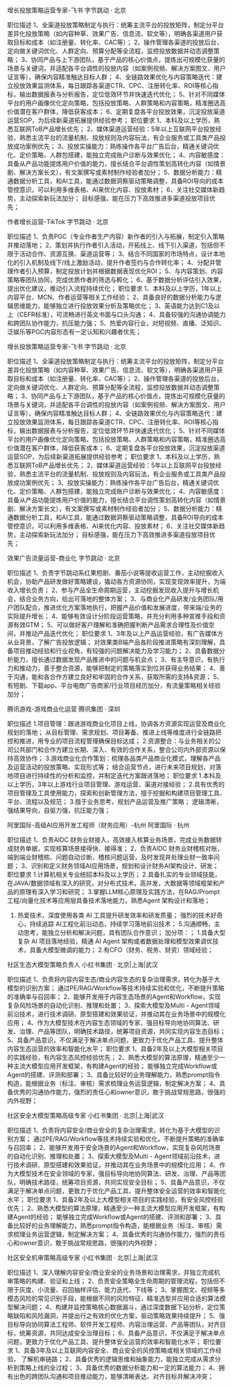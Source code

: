 增长投放策略运营专家-飞书
字节跳动 · 北京

职位描述
1、全渠道投放策略制定与执行：统筹主流平台的投放矩阵，制定分平台差异化投放策略（如内容种草、效果广告、信息流、软文等），明确各渠道用户获取目标和成本（如注册量、转化率、CAC等）；
2、操作管理各渠道的投放后台，定向做关键词优化、人群定向、预算分配等全流程，监控投放数据并动态调整策略；
3、协同产品与上下游团队，基于产品的核心价值点，提炼出可规模化获量的场景与关键词，并适配各平台调性的投放内容（如案例视频、解决方案图文、用户证言等），确保内容精准触达目标人群；
4、全链路效果优化与内容策略迭代：建立投放效果监测体系，每日跟踪各渠道CTR、CPC、注册转化率、ROI等核心指标，输出数据报表与分析报告，定位低效环节并快速迭代优化；
5、针对不同媒体平台的用户画像优化定向策略，包括投放策略、人群策略和内容策略，精准圈选高价值潜在客户群体，降低获客成本；
6、定期复盘各平台投放效果，沉淀投放渠道运营SOP，为后续新渠道拓展提供经验参考；
职位要求
1、本科及以上学历，熟悉互联网ToB产品增长优先；
2、媒体渠道运营经验：5年以上互联网平台投放经验，熟悉主流平台的流量机制、投放规则及内容玩法，有企业服务或工具类产品投放成功案例优先；
3、投放实操能力：熟练操作各平台广告后台，精通关键词优化、定价策略、人群包搭建，能独立完成账户诊断与效果优化；
4、内容敏感度：具备从产品功能提炼用户价值的能力，擅长结合平台调性策划高转化内容（如情景剧、解决方案长文），有文案撰写或素材制作经验者加分；
5、数据分析能力：精通数据分析工具，和AI工具，能通过数据洞察驱动策略调整，具备ROI导向的成本管控意识，可以利用多维表格、AI来优化内容、投放素材；
6、关注社交媒体新趋势，主动探索新玩法加分；
目标感强，能在压力下高效推进多渠道投放项目优先；


作者增长运营-TikTok
字节跳动 · 北京

职位描述
1、负责PGC（专业作者生产内容）新作者的引入与拓展，制定引入策略并推动落地；
2、策划并执行作者引入活动，开拓线上、线下引入渠道，包括但不限于活动合作、资源互换、渠道运营等；
3、结合不同国家的市场特点，设计本地化的引入机制及线下/线上激励活动，提升作者签约与合作转化率；
4、分配并管理作者引入预算，制定投放计划并根据数据表现优化ROI；
5、与内容策划、内容策略等团队协同，完成优质作者的筛选与孵化；
6、基于数据分析评估引入效果，提出优化建议，推动引入流程持续优化；
职位要求
1、本科及以上学历，1年以上内容平台、MCN、作者运营等相关工作经验；
2、具备良好的数据分析能力与逻辑思维能力，能够独立进行投放效果分析及策略优化；
3、英语能力达到C1及以上（CEFR标准），可流畅进行英文书面与口头沟通；
4、具备较强的沟通协调能力和跨团队协作能力，抗压能力强；
5、热爱内容行业，对短视频、直播、泛知识、泛娱乐等PGC内容形态有一定认知和兴趣者优先；



增长投放策略运营专家-飞书
字节跳动 · 北京

职位描述
1、全渠道投放策略制定与执行：统筹主流平台的投放矩阵，制定分平台差异化投放策略（如内容种草、效果广告、信息流、软文等），明确各渠道用户获取目标和成本（如注册量、转化率、CAC等）；
2、操作管理各渠道的投放后台，定向做关键词优化、人群定向、预算分配等全流程，监控投放数据并动态调整策略；
3、协同产品与上下游团队，基于产品的核心价值点，提炼出可规模化获量的场景与关键词，并适配各平台调性的投放内容（如案例视频、解决方案图文、用户证言等），确保内容精准触达目标人群；
4、全链路效果优化与内容策略迭代：建立投放效果监测体系，每日跟踪各渠道CTR、CPC、注册转化率、ROI等核心指标，输出数据报表与分析报告，定位低效环节并快速迭代优化；
5、针对不同媒体平台的用户画像优化定向策略，包括投放策略、人群策略和内容策略，精准圈选高价值潜在客户群体，降低获客成本；
6、定期复盘各平台投放效果，沉淀投放渠道运营SOP，为后续新渠道拓展提供经验参考；
职位要求
1、本科及以上学历，熟悉互联网ToB产品增长优先；
2、媒体渠道运营经验：5年以上互联网平台投放经验，熟悉主流平台的流量机制、投放规则及内容玩法，有企业服务或工具类产品投放成功案例优先；
3、投放实操能力：熟练操作各平台广告后台，精通关键词优化、定价策略、人群包搭建，能独立完成账户诊断与效果优化；
4、内容敏感度：具备从产品功能提炼用户价值的能力，擅长结合平台调性策划高转化内容（如情景剧、解决方案长文），有文案撰写或素材制作经验者加分；
5、数据分析能力：精通数据分析工具，和AI工具，能通过数据洞察驱动策略调整，具备ROI导向的成本管控意识，可以利用多维表格、AI来优化内容、投放素材；
6、关注社交媒体新趋势，主动探索新玩法加分；
目标感强，能在压力下高效推进多渠道投放项目优先；



效果广告流量运营-商业化
字节跳动 · 北京

职位描述
1、负责字节跳动系红果短剧、番茄小说等提收运营工作，主动挖掘收入机会，协助产品研发做好策略建设，撬动各方资源协同，实现变现效率提升，为端收入增长负责；
2、参与产品全生命周期运营，主动挖掘发现收入提升与增长机会，结合业务方向，给出可落地的整体方案；
3、与商业化产品研发/业务团队/用户团队配合，推进优化方案落地执行，把握产品价值和发展进度，带来端/业务的实际提升增长；
4、能够有效设计分阶段运营策略，并充分利用多种宣推手段和资源有效GTM；
5、可以做好客户理解和准确把握判断产品需求合理性及价值空间，并推动产品迭代优化；
职位要求
1、3年及以上产品运营经验，有广告媒体方从业背景，了解广告投放逻辑；
对效果类B端产品各阶段推进策略有深刻理解，具备项目推动经验和行业视角，有较强的问题解决能力及学习能力；
2、具备数据分析能力，擅长通过数据发现产品推进中的问题与机会点；
3、有主导意识，有执行力和推动力，善于整合资源，能够把制定的策略落实到位并获得业务结果；
4、善于沟通，能和各合作方建立良好和牢固的合作关系，获取所需的支持&资源；
5、有短剧、下载app、平台电商广告商家/行业项目经历加分，有流量策略相关经验加分；


腾讯游戏-游戏商业化运营
腾讯集团 · 深圳

职位描述
1.项目管理：跟进游戏商业化项目上线，协调各方资源实现运营及商业化规划的落地；
从目标管理、需求规划、项目筹备、推进上线等维度进行全链路把控和推进，用专业的项目流程管理确保目标达成；
2.资源整合：与业务相关的公司公共部门和合作方建立长期、深入、有效的合作关系，整合公司内外部资源以保持高效协作；
3.游戏商业化合作策划：梳理各品类产品商业化模式，理解各产品及运营活动的投放策略、实现形式等；
结合运营节点，进行未来项目规划，对落地项目进行持续性的分析和监控，并制定迭代方案跟进落地；
职位要求
1.本科及以上学历，3年以上游戏行业项目管理、游戏运营、渠道对接经验；
2.具有优秀的项目管理及工具使用能力，探索和创新管理方法，擅于挖掘和构建项目管理工具、平台、流程以及规范；
3.擅于业务思考，规划产品运营及推广策略；
逻辑清晰，强结果导向，自驱力强，抗压能力强；


阿里国际-高级AI应用开发工程师（财务应用）-杭州
阿里国际 · 杭州

职位描述
1、负责AIDC 财务业财接入，高效接入核算业务场景，完成业务数据转成财务单据，实现核算场景接得快、接得准；
2、负责AIDC 财务业财稽核对账，端到端业财稽核、问题自动诊断、稽核问题运营，及时发现并处理业财一致率问题；
3、识别和定义财务领域AI应用场景，规划和设计财务AI架构设计、研发；
职位要求
1.计算机相关专业统招本科及以上学历；
2.具备扎实的专业领域技能，在JAVA/数据领域有深入的研究，对分布式技术，高并发，大数据等领域框架和产品的原理有深入学习和研究；
3.掌握LLM核心原理及实践方法，在RAG/Prompt工程/向量化技术等应用层具备技术落地能力，熟悉Agent 架构设计和落地；
1. 热爱技术，深度使用各类 AI 工具提升研发效率和研发质量；
强烈的技术好奇心，持续追踪 AI工程化前沿动态，持续学习落地前沿技术；
5.沟通顺畅，主动思考，能独立分析和解决问题，具有团队合作意识；
加分项：；
1.具备大型复杂 AI 项目落地经验，精通 AI Agent 架构或者数据处理和模型效果调优技术，具备大模型微调的能力；
2.有CFO（财务、税务、财资）领域经验；


社区生态大模型策略负责人
小红书集团 · 北京|上海|武汉

职位描述
1、负责将内容内容生态/商业内容生态的复杂治理需求，转化为基于大模型的识别方案；
通过PE/RAG/Workflow等技术持续实验和优化，不断提升策略的准确率与召回率；
2、能够开发用于内容生态场景的Agent和Workflow，实现复杂风险场景的自动化识别、推理和处置；
3、探索大模型及Multi - Agent领域前沿技术，进行技术调研、原型搭建和效果验证，并推动其在业务场景中的规模化应用；
4、作为大模型技术在内容生态领域的专家，强目标导向地协同算法、研发、治理、产品等团队，明确技术路径，统筹项目资源，共同实现内容生态目标；
5、具备产品意识，不仅满足于解决单点问题，更致力于优化产品工具、提升整体内容生态运营的效率和智能化水平；
职位要求
1、具备2年及以上大模型相关项目的实践经验，有内容生态风控经验优先；
2、熟悉大模型的算法原理，精通至少一种主流大模型应用开发框架，有构建Agent的经验；
能够独立完成Workflow或Agent的搭建、评测和部署；
3、具备比较好的业务理解能力，熟悉prompt指令构造，能根据业务（标注、审核）需求梳理业务运营逻辑，制定解决方案；
4、具备优秀的沟通协作能力，强烈的责任心和owner意识，敢于挑战常规思路，很强的内外视野；


社区安全大模型策略高级专家
小红书集团 · 北京|上海|武汉

职位描述
1、负责将内容安全/商业安全的复杂治理需求，转化为基于大模型的识别方案；
通过PE/RAG/Workflow等技术持续实验和优化，不断提升策略的准确率与召回率；
2、能够开发用于安全场景的Agent和Workflow，实现复杂风险场景的自动化识别、推理和处置；
3、探索大模型及Multi - Agent领域前沿技术，进行技术调研、原型搭建和效果验证，并推动其在业务场景中的规模化应用；
4、作为大模型技术在安全领域的专家，强目标导向地协同算法、研发、治理、产品等团队，明确技术路径，统筹项目资源，共同实现安全目标；
5、具备产品意识，不仅满足于解决单点问题，更致力于优化产品工具、提升整体安全运营的效率和智能化水平；
职位要求
1、具备2年及以上大模型相关项目的实践经验，有安全风控经验优先；
2、熟悉大模型的算法原理，精通至少一种主流大模型应用开发框架，有构建Agent的经验；
能够独立完成Workflow或Agent的搭建、评测和部署；
3、具备比较好的业务理解能力，熟悉prompt指令构造，能根据业务（标注、审核）需求梳理业务运营逻辑，制定解决方案；
4、具备优秀的沟通协作能力，强烈的责任心和owner意识，敢于挑战常规思路，很强的内外视野；



社区安全机审策略高级专家
小红书集团 · 北京|上海|武汉

职位描述
1、深入理解内容安全/商业安全的业务场景和治理需求，并独立完成机审策略的构建、验证和上线；
2、负责安全策略全生命周期的管理流程，包括但不限于灰度、小流量、召回抽样评估、能力迭代、下线等；
3、掌握图文、视频等多模态风险的常见识别手段，能根据不同的风险特征，精准选型并应用合适的算法模型解决问题；
4、构建并监控策略核心数据漏斗，通过深度数据下钻分析，定位策略缺陷和风险漏洞，并提出行之有效的优化方案，驱动策略效果持续提升；
5、强目标导向协同算法工程师、软件开发工程师、内容治理运营、产品等团队，对齐目标，统筹资源，共同达成安全治理目标；
6、具备产品意识，不仅满足于解决单点问题，更致力于优化产品工具、提升整体安全运营的效率和智能化水平；
职位要求
1、具备3年及以上互联网内容安全、商业安全的风控策略或相关领域的工作经验， 了解机审链路；
2、具备优秀的逻辑思维和抽象能力，能独立完成从需求分析到策略上线的全过程；
3、具备优秀的数据分析能力和一定的算法能力；
4、拥有出色的跨团队沟通和项目推动能力，能够清晰表达、对齐目标并解决冲突；


